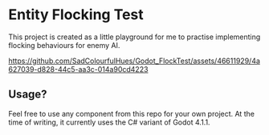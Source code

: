# Entity Flocking Test
This project is created as a little playground for me to practise implementing flocking behaviours for enemy AI.



https://github.com/SadColourfulHues/Godot_FlockTest/assets/46611929/4a627039-d828-44c5-aa3c-014a90cd4223



## Usage?
Feel free to use any component from this repo for your own project. At the time of writing, it currently uses the C# variant of Godot 4.1.1.
